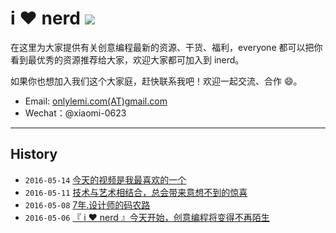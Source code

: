 # i :heart: nerd [![](https://img.shields.io/badge/%E2%99%A5-inerd.cc-green.svg)](http://inerd.cc)

在这里为大家提供有关创意编程最新的资源、干货、福利，everyone 都可以把你看到最优秀的资源推荐给大家，欢迎大家都可加入到 inerd。

如果你也想加入我们这个大家庭，赶快联系我吧！欢迎一起交流、合作 :smile:。

* Email: [onlylemi.com(AT)gmail.com](mailto:onlylemi.com@gmail.com)
* Wechat：@xiaomi-0623

---

## History

* `2016-05-14` [今天的视频是我最喜欢的一个](http://inerd.cc/2016/05/14/)
* `2016-05-11` [技术与艺术相结合，总会带来意想不到的惊喜](http://inerd.cc/2016/05/11/)
* `2016-05-08` [7年.设计师的码农路](http://inerd.cc/2016/05/08/)
* `2016-05-06` [『 i ♥ nerd 』今天开始，创意编程将变得不再陌生](http://inerd.cc/2016/05/06/)
